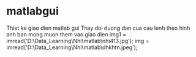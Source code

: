 # matlabgui
Thiet ke giao dien matlab gui
Thay doi duong dan cua cau lenh theo hinh anh ban mong muon them vao giao dien
  img1 = imread('D:\Data_Learning\Nhi\matlab\nhi413.jpg'); 
  img = imread('D:\Data_Learning\Nhi\matlab\dhkhtn.jpeg');
